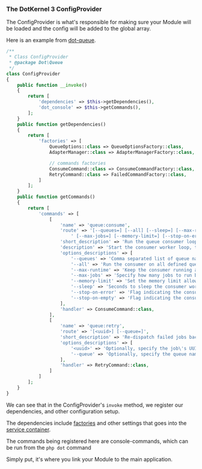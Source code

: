 ### The DotKernel 3 ConfigProvider

The ConfigProvider is what's responsible for making sure your Module will be loaded and the config will be added to the global array.

Here is an example from [dot-queue](https://github.com/dotkernel/dot-queue).

```php
/**
 * Class ConfigProvider
 * @package Dot\Queue
 */
class ConfigProvider
{
    public function __invoke()
    {
        return [
            'dependencies' => $this->getDependencies(),
            'dot_console' => $this->getCommands(),
        ];
    }
    public function getDependencies()
    {
        return [
            'factories' => [
                QueueOptions::class => QueueOptionsFactory::class,
                AdapterManager::class => AdapterManagerFactory::class,

                // commands factories
                ConsumeCommand::class => ConsumeCommandFactory::class,
                RetryCommand::class => FailedCommandFactory::class,
            ]
        ];
    }
    public function getCommands()
    {
        return [
            'commands' => [
                [
                    'name' => 'queue:consume',
                    'route' => '[--queues=] [--all] [--sleep=] [--max-runtime=]' .
                        ' [--max-jobs=] [--memory-limit=] [--stop-on-error] [--stop-on-empty]',
                    'short_description' => 'Run the queue consumer loop',
                    'description' => 'Start the consumer worker loop, to consume jobs from specified queues',
                    'options_descriptions' => [
                        '--queues' => 'Comma separated list of queue names to run, defaults to the default queue',
                        '--all' => 'Run the consumer on all defined queues, round robin',
                        '--max-runtime' => 'Keep the consumer running a specified amount of time only',
                        '--max-jobs' => 'Specify how many jobs to run before closing the consumer',
                        '--memory-limit' => 'Set the memory limit allowed to be used by the consumer',
                        '--sleep' => 'Seconds to sleep the consumer worker if queue is empty',
                        '--stop-on-error' => 'Flag indicating the consumer to stop if an error has occurred',
                        '--stop-on-empty' => 'Flag indicating the consumer to stop if queues are empty',
                    ],
                    'handler' => ConsumeCommand::class,
                ],
                [
                    'name' => 'queue:retry',
                    'route' => '[<uuid>] [--queue=]',
                    'short_description' => 'Re-dispatch failed jobs back into the queue for retrying',
                    'options_descriptions' => [
                        '<uuid>' => 'Optionally, specify the job\'s UUID to retry',
                        '--queue' => 'Optionally, specify the queue name for which to retry jobs'
                    ],
                    'handler' => RetryCommand::class,
                ]
            ]
        ];
    }
}
```

We can see that in the ConfigProvider's `invoke` method, we register our dependencies, and other configuration setup.

The dependencies include [factories]() and other settings that goes into the [service container]().

The commands being registered here are console-commands, which can be run from the `php dot` command

Simply put, it's where you link your Module to the main application.
